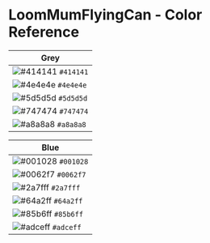 # LoomMumFlyingCan - Color Reference

| Grey  |
|-------|
|![#414141](https://via.placeholder.com/15/414141/000000?text=+) `#414141`|
|![#4e4e4e](https://via.placeholder.com/15/4e4e4e/000000?text=+) `#4e4e4e`|
|![#5d5d5d](https://via.placeholder.com/15/5d5d5d/000000?text=+) `#5d5d5d`|
|![#747474](https://via.placeholder.com/15/747474/000000?text=+) `#747474`|
|![#a8a8a8](https://via.placeholder.com/15/a8a8a8/000000?text=+) `#a8a8a8`|

| Blue  |
|-------|
|![#001028](https://via.placeholder.com/15/001028/000000?text=+) `#001028`|
|![#0062f7](https://via.placeholder.com/15/0062f7/000000?text=+) `#0062f7`|
|![#2a7fff](https://via.placeholder.com/15/2a7fff/000000?text=+) `#2a7fff`|
|![#64a2ff](https://via.placeholder.com/15/64a2ff/000000?text=+) `#64a2ff`|
|![#85b6ff](https://via.placeholder.com/15/85b6ff/000000?text=+) `#85b6ff`|
|![#adceff](https://via.placeholder.com/15/adceff/000000?text=+) `#adceff`|

